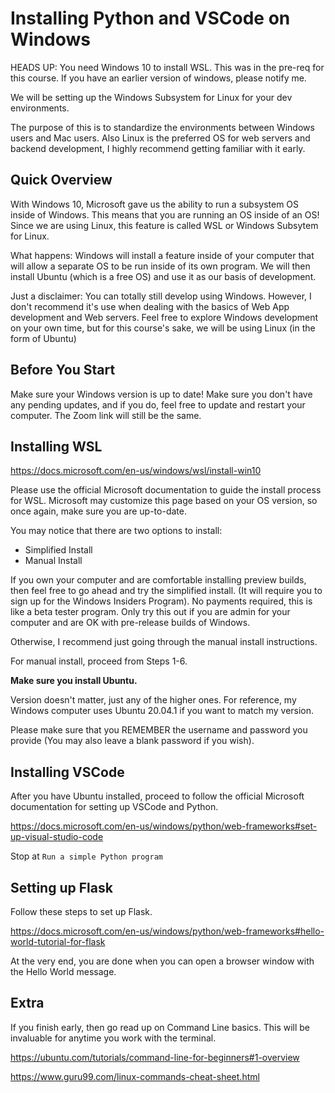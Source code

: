 # Installing Python and VSCode on Windows

HEADS UP: You need Windows 10 to install WSL. This was in the pre-req for this course. If you have an earlier version of windows, please notify me.

We will be setting up the Windows Subsystem for Linux for your dev environments.

The purpose of this is to standardize the environments between Windows users and Mac users. Also Linux is the preferred OS for web servers and backend development, I highly recommend getting familiar with it early.

## Quick Overview
With Windows 10, Microsoft gave us the ability to run a subsystem OS inside of Windows. This means that you are running an OS inside of an OS! Since we are using Linux, this feature is called WSL or Windows Subsytem for Linux.

What happens: Windows will install a feature inside of your computer that will allow a separate OS to be run inside of its own program. We will then install Ubuntu (which is a free OS) and use it as our basis of development.

Just a disclaimer: You can totally still develop using Windows. However, I don't recommend it's use when dealing with the basics of Web App development and Web servers. Feel free to explore Windows development on your own time, but for this course's sake, we will be using Linux (in the form of Ubuntu)

## Before You Start
Make sure your Windows version is up to date! Make sure you don't have any pending updates, and if you do, feel free to update and restart your computer. The Zoom link will still be the same.

## Installing WSL
https://docs.microsoft.com/en-us/windows/wsl/install-win10

Please use the official Microsoft documentation to guide the install process for WSL. Microsoft may customize this page based on your OS version, so once again, make sure you are up-to-date.

You may notice that there are two options to install:
* Simplified Install
* Manual Install

If you own your computer and are comfortable installing preview builds, then feel free to go ahead and try the simplified install. (It will require you to sign up for the Windows Insiders Program). No payments required, this is like a beta tester program. Only try this out if you are admin for your computer and are OK with pre-release builds of Windows.

Otherwise, I recommend just going through the manual install instructions.

For manual install, proceed from Steps 1-6. 

**Make sure you install Ubuntu.**

Version doesn't matter, just any of the higher ones. For reference, my Windows computer uses Ubuntu 20.04.1 if you want to match my version.

Please make sure that you REMEMBER the username and password you provide (You may also leave a blank password if you wish).

## Installing VSCode
After you have Ubuntu installed, proceed to follow the official Microsoft documentation for setting up VSCode and Python.

https://docs.microsoft.com/en-us/windows/python/web-frameworks#set-up-visual-studio-code

Stop at `Run a simple Python program`

## Setting up Flask

Follow these steps to set up Flask.

https://docs.microsoft.com/en-us/windows/python/web-frameworks#hello-world-tutorial-for-flask

At the very end, you are done when you can open a browser window with the Hello World message.


## Extra

If you finish early, then go read up on Command Line basics. This will be invaluable for anytime you work with the terminal.

https://ubuntu.com/tutorials/command-line-for-beginners#1-overview

https://www.guru99.com/linux-commands-cheat-sheet.html